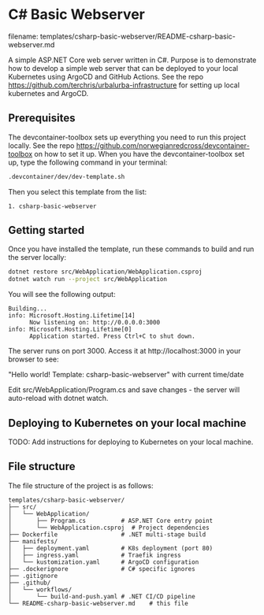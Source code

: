 # C# Basic Webserver

filename: templates/csharp-basic-webserver/README-csharp-basic-webserver.md

A simple ASP.NET Core web server written in C#.
Purpose is to demonstrate how to develop a simple web server that can be deployed to your local Kubernetes using ArgoCD and GitHub Actions.
See the repo https://github.com/terchris/urbalurba-infrastructure for setting up local kubernetes and ArgoCD.

## Prerequisites

The devcontainer-toolbox sets up everything you need to run this project locally.
See the repo https://github.com/norwegianredcross/devcontainer-toolbox on how to set it up.
When you have the devcontainer-toolbox set up, type the following command in your terminal:

```bash
.devcontainer/dev/dev-template.sh
```

Then you select this template from the list:

```plaintext
1. csharp-basic-webserver
````

## Getting started

Once you have installed the template, run these commands to build and run the server locally:

```bash
dotnet restore src/WebApplication/WebApplication.csproj
dotnet watch run --project src/WebApplication
```

You will see the following output:

```plaintext
Building...
info: Microsoft.Hosting.Lifetime[14]
      Now listening on: http://0.0.0.0:3000
info: Microsoft.Hosting.Lifetime[0]
      Application started. Press Ctrl+C to shut down.
````

The server runs on port 3000. Access it at http://localhost:3000 in your browser to see:

"Hello world! Template: csharp-basic-webserver" with current time/date

Edit src/WebApplication/Program.cs and save changes - the server will auto-reload with dotnet watch.

## Deploying to Kubernetes on your local machine

TODO: Add instructions for deploying to Kubernetes on your local machine.

## File structure

The file structure of the project is as follows:

```plaintext
templates/csharp-basic-webserver/
├── src/
│   └── WebApplication/
│       ├── Program.cs          # ASP.NET Core entry point
│       └── WebApplication.csproj  # Project dependencies
├── Dockerfile                  # .NET multi-stage build
├── manifests/
│   ├── deployment.yaml         # K8s deployment (port 80)
│   ├── ingress.yaml            # Traefik ingress
│   └── kustomization.yaml      # ArgoCD configuration
├── .dockerignore               # C# specific ignores
├── .gitignore                  
├── .github/
│   └── workflows/
│       └── build-and-push.yaml # .NET CI/CD pipeline
└── README-csharp-basic-webserver.md    # this file
```

